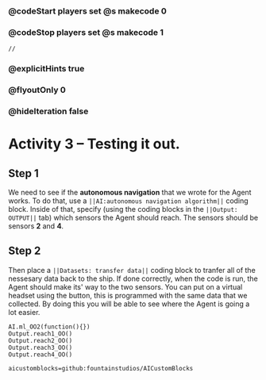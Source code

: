 ### @codeStart players set @s makecode 0
### @codeStop players set @s makecode 1

```template
//
```

### @explicitHints true
### @flyoutOnly 0
### @hideIteration false 

# Activity 3 – Testing it out.

## Step 1
We need to see if the **autonomous navigation** that we wrote for the Agent works. To do that, use a `||AI:autonomous navigation algorithm||`
coding block. Inside of that, specify (using the coding blocks in the `||Output: OUTPUT||` tab) which sensors the Agent should reach.
The sensors should be sensors **2** and **4**. 

## Step 2
Then place a `||Datasets: transfer data||` coding block to tranfer all of the nessesary data back to the ship.
If done correctly, when the code is run, the Agent should make its' 
way to the two sensors. You can put on a virtual headset using the button, this is programmed with the same data that we collected. By doing this you will
be able to see where the Agent is going a lot easier. 

```ghost
AI.ml_OO2(function(){})
Output.reach1_OO()
Output.reach2_OO()
Output.reach3_OO()
Output.reach4_OO()
```

```package
aicustomblocks=github:fountainstudios/AICustomBlocks
```
